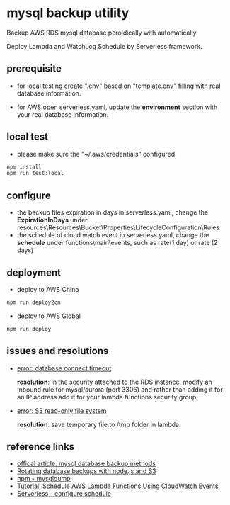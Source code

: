 # mysql backup utility

Backup AWS RDS mysql database peroidically with automatically.

Deploy Lambda and WatchLog Schedule by Serverless framework.

## prerequisite

- for local testing
  create ".env" based on "template.env" filling with real database information.

- for AWS
  open serverless.yaml, update the **environment** section with your real database information.

## local test

- please make sure the "~/.aws/credentials" configured

```sh
npm install
npm run test:local
```

## configure

- the backup files expiration in days
  in serverless.yaml, change the **ExpirationInDays** under resources\Resources\Bucket\Properties\LifecycleConfiguration\Rules
- the schedule of cloud watch event
  in serverless.yaml, change the **schedule** under functions\main\events, such as rate(1 day) or rate (2 days)

## deployment

- deploy to AWS China

```sh
npm run deploy2cn
```

- deploy to AWS Global

```sh
npm run deploy
```

## issues and resolutions

- [error: database connect timeout](https://stackoverflow.com/questions/35880022/error-connect-etimedout-rds-lambda)
  
  **resolution**: In the security attached to the RDS instance, modify an inbound rule for mysql/aurora (port 3306) and rather than adding it for an IP address add it for your lambda functions security group.
- [error: S3 read-only file system](https://stackoverflow.com/questions/53810516/getting-error-aws-lambda-erofs-read-only-file-system-open-var-task-assets)

  **resolution**: save temporary file to /tmp folder in lambda.

## reference links

- [offical article: mysql database backup methods](https://dev.mysql.com/doc/refman/5.7/en/backup-methods.html)
- [Rotating database backups with node.js and S3](https://ljn.io/posts/rotating-database-backups)
- [npm - mysqldump](https://www.npmjs.com/package/mysqldump)
- [Tutorial: Schedule AWS Lambda Functions Using CloudWatch Events](https://docs.aws.amazon.com/AmazonCloudWatch/latest/events/RunLambdaSchedule.html)
- [Serverless - configure schedule](https://www.serverless.com/framework/docs/providers/aws/events/schedule/)

